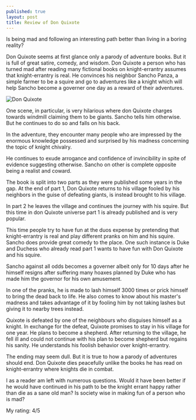 ```yaml
---
published: true
layout: post
title: Review of Don Quixote
---
```


Is being mad and following an interesting path better than living in a boring reality?

Don Quixote seems at first glance only a parody of adventure books. But it is full of great satire, comedy, and wisdom. Don Quixote a person who has turned mad after reading many fictional books on knight-errantry assumes that knight-errantry is real. He convinces his neighbor Sancho Panza, a simple farmer to be a squire and go to adventures like a knight which will help Sancho become a governer one day as a reward of their adventures.

![Don Quixote]({{site.baseurl}}/images/donQuixote.jpg)

One scene, in particular, is very hilarious where don Quixote charges towards windmill claiming them to be giants. Sancho tells him otherwise. But he continues to do so and falls on his back.

In the adventure, they encounter many people who are impressed by the enormous knowledge possessed and surprised by his madness concerning the topic of knight chivalry.

He continues to exude arrogance and confidence of invincibility in spite of evidence suggesting otherwise. Sancho on other is complete opposite being a realist and coward.

The book is split into two parts as they were published some years in the gap.
At the end of part 1, Don Quixote returns to his village fooled by his neighbors in the guise of defeating giants, is instead brought to his village.

In part 2 he leaves the village and continues the journey with his squire. But this time in don Quixote universe part 1 is already published and is very popular.

This time people try to have fun at the duos expense by pretending that knight-errantry is real and play different pranks on him and his squire. Sancho does provide great comedy to the place. One such instance is Duke and Duchess who already read part 1 wants to have fun with Don Quixote and his squire.

Sancho against all odds becomes a governer albeit only for 10 days after he himself resigns after suffering many hoaxes planned by Duke who has made him the governor for his own amusement.

In one of the pranks, he is made to lash himself 3000 times or prick himself to bring the dead back to life. He also comes to know about his master's madness and takes advantage of it by fooling him by not taking lashes but giving it to nearby trees instead.

Quixote is defeated by one of the neighbours who disguises himself as a knight. In exchange for the defeat, Quixote promises to stay in his village for one year. He plans to become a shepherd. After returning to the village, he fell ill and could not continue with his plan to become shepherd but regains his sanity. He understands his foolish behavior over knight-errantry.

The ending may seem dull. But it is true to how a parody of adventures should end. Don Quixote dies peacefully unlike the books he has read on knight-errantry where knights die in combat.

I as a reader am left with numerous questions.
Would it have been better if he would have continued in his path to be the knight errant happy rather than die as a sane old man? Is society wise in making fun of a person who is mad?

My rating: 4/5
